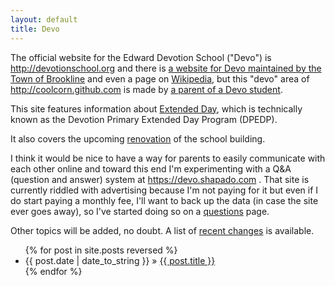 ```yaml
---
layout: default
title: Devo
---
```

The official website for the Edward Devotion School ("Devo") is http://devotionschool.org and there is [a website for Devo maintained by the Town of Brookline][town-site] and even a page on [Wikipedia](http://en.wikipedia.org/wiki/Edward_Devotion_School), but this "devo" area of http://coolcorn.github.com is made by [a parent of a Devo student](http://thedurbins.com/phil/devo).

This site features information about [Extended Day](extended-day), which is technically known as the Devotion Primary Extended Day Program (DPEDP).

It also covers the upcoming [renovation](renovation) of the school building.

I think it would be nice to have a way for parents to easily communicate with each other online and toward this end I'm experimenting with a Q&A (question and answer) system at https://devo.shapado.com . That site is currently riddled with advertising because I'm not paying for it but even if I do start paying a monthly fee, I'll want to back up the data (in case the site ever goes away), so I've started doing so on a [questions](questions) page.

Other topics will be added, no doubt.  A list of [recent changes][] is available.

<ul class="posts">
{% for post in site.posts reversed %}
<li><span>{{ post.date | date_to_string }}</span> &raquo; <a href="{{ site.baseurl }}{{ post.url }}">{{ post.title }}</a></li>
{% endfor %}
</ul>

[town-site]: http://www.brookline.k12.ma.us/index.php?option=com_content&view=article&id=113&Itemid=155

[recent changes]: https://github.com/coolcorn/devo/commits/gh-pages
